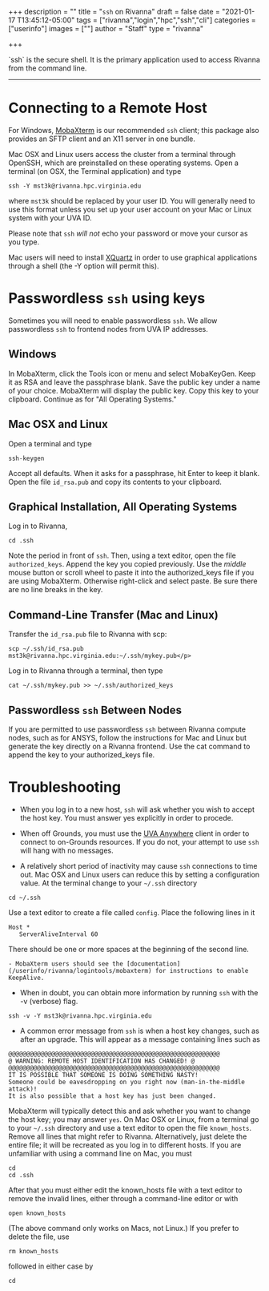 +++
description = ""
title = "`ssh` on Rivanna"
draft = false
date = "2021-01-17 T13:45:12-05:00"
tags = ["rivanna","login","hpc","ssh","cli"]
categories = ["userinfo"]
images = [""]
author = "Staff"
type = "rivanna"

+++

<p class="lead">`ssh` is the secure shell. It is the primary application used to access Rivanna from the command line.</p>

- - -

# Connecting to a Remote Host

For Windows, [MobaXterm](/userinfo/rivanna/logintools/mobaxterm) is our recommended `ssh` client; this package also provides an SFTP client and an X11 server in one bundle.

Mac OSX and Linux users access the cluster from a terminal through OpenSSH, which are preinstalled on these operating systems. Open a terminal (on OSX, the Terminal application) and type
```
ssh -Y mst3k@rivanna.hpc.virginia.edu
```

where `mst3k` should be replaced by your user ID. You will generally need to use this format unless you set up your user account on your Mac or Linux system with your UVA ID. 

Please note that `ssh` *will not* echo your password or move your cursor as you type.

Mac users will need to install [XQuartz](https://xquartz.org) in order to use graphical applications through a shell (the -Y option will permit this).

# Passwordless `ssh` using keys

Sometimes you will need to enable passwordless `ssh`. We allow passwordless `ssh` to frontend nodes from UVA IP addresses.  

## Windows

In MobaXterm, click the Tools icon or menu and select MobaKeyGen. Keep it as RSA and leave the passphrase blank. Save the public key under a name of your choice. MobaXterm will display the public key. Copy this key to your clipboard. Continue as for "All Operating Systems."

## Mac OSX and Linux

Open a terminal and type
```
ssh-keygen
```

Accept all defaults. When it asks for a passphrase, hit Enter to keep it blank. Open the file `id_rsa.pub` and copy its contents to your clipboard.

## Graphical Installation, All Operating Systems

Log in to Rivanna,
```
cd .ssh
```

Note the period in front of `ssh`. Then, using a text editor, open the file `authorized_keys`. Append the key you copied previously. Use the _middle_ mouse button or scroll wheel to paste it into the authorized_keys file if you are using MobaXterm. Otherwise right-click and select paste.  Be sure there are no line breaks in the key.

## Command-Line Transfer (Mac and Linux)

Transfer the `id_rsa.pub` file to Rivanna with scp:
```
scp ~/.ssh/id_rsa.pub mst3k@rivanna.hpc.virginia.edu:~/.ssh/mykey.pub</p>
```

Log in to Rivanna through a terminal, then type
```
cat ~/.ssh/mykey.pub >> ~/.ssh/authorized_keys
```

## Passwordless `ssh` Between Nodes

If you are permitted to use passwordless `ssh` between Rivanna compute nodes, such as for ANSYS, follow the instructions for Mac and Linux but generate the key directly on a Rivanna frontend. Use the cat command to append the key to your authorized_keys file.</p>

# Troubleshooting

- When you log in to a new host, `ssh` will ask whether you wish to accept the host key. You must answer yes explicitly in order to procede.

- When off Grounds, you must use the [UVA Anywhere](https://virginia.service-now.com/its?id=itsweb_kb_article&sys_id=f24e5cdfdb3acb804f32fb671d9619d0) client in order to connect to on-Grounds resources. If you do not, your attempt to use `ssh` will hang with no messages.

- A relatively short period of inactivity may cause `ssh` connections to time out.  Mac OSX and Linux users can reduce this by setting a configuration value. At the terminal change to your `~/.ssh` directory
```
cd ~/.ssh
```
Use a text editor to create a file called `config`. Place the following lines in it
```
Host *
   ServerAliveInterval 60
```
There should be one or more spaces at the beginning of the second line.

    - MobaXterm users should see the [documentation](/userinfo/rivanna/logintools/mobaxterm) for instructions to enable KeepAlive.

- When in doubt, you can obtain more information by running `ssh` with the -v (verbose) flag.
```
ssh -v -Y mst3k@rivanna.hpc.virginia.edu
```
- A common error message from `ssh` is when a host key changes, such as after an upgrade. This will appear as a message containing lines such as
```
@@@@@@@@@@@@@@@@@@@@@@@@@@@@@@@@@@@@@@@@@@@@@@@@@@@@@@@@@@@
@ WARNING: REMOTE HOST IDENTIFICATION HAS CHANGED! @
@@@@@@@@@@@@@@@@@@@@@@@@@@@@@@@@@@@@@@@@@@@@@@@@@@@@@@@@@@@
IT IS POSSIBLE THAT SOMEONE IS DOING SOMETHING NASTY!
Someone could be eavesdropping on you right now (man-in-the-middle attack)!
It is also possible that a host key has just been changed.
```
MobaXterm will typically detect this and ask whether you want to change the host key; you may answer `yes`. On Mac OSX or Linux, from a terminal go to your `~/.ssh` directory and use a text editor to open the file `known_hosts`. Remove all lines that might refer to Rivanna. Alternatively, just delete the entire file; it will be recreated as you log in to different hosts. If you are unfamiliar with using a command line on Mac, you must
```
cd 
cd .ssh
```
After that you must either edit the known_hosts file with a text editor to remove the invalid lines, either through a command-line editor or with
```
open known_hosts
```
(The above command only works on Macs, not Linux.) If you prefer to delete the file, use
```
rm known_hosts
```
followed in either case by
```
cd 
```
